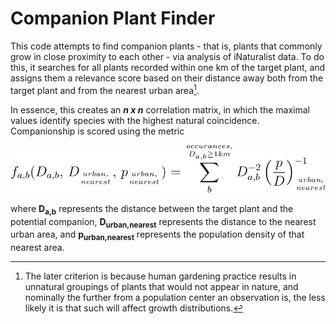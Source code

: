 # Companion Plant Finder

This code attempts to find companion plants - that is, plants that commonly grow in close proximity to each other - via analysis of iNaturalist data. To do this, it searches for all plants recorded within one km of the target plant, and assigns them a relevance score based on their distance away both from the target plant and from the nearest urban area[^1].

[^1]: The later criterion is because human gardening practice results in unnatural groupings of plants that would not appear in nature, and nominally the further from a population center an observation is, the less likely it is that such will affect growth distributions.

In essence, this creates an ***n x n*** correlation matrix, in which the maximal values identify species with the highest natural coincidence. Companionship is scored using the metric

<center>

![the score as a function of D sub a b; D sub nearest urban; and p sub nearest urban is defined to be the sum over all occurances within a kilometer range of D sub a b to the minus 2 times paren p sub nearest urban over D sub nearest urban close-paren to the minus 1.](CodeCogsEqn.svg)

</center>

where **D<sub>a,b</sub>** represents the distance between the target plant and the potential companion, **D<sub>urban,nearest</sub>** represents the distance to the nearest urban area, and **p<sub>urban,nearest</sub>** represents the population density of that nearest area.